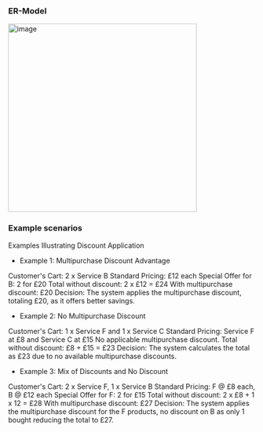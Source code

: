 ### ER-Model
<img width="384" alt="image" src="https://github.com/MariaDAH/ShippingStrategy/assets/5183628/03061a3b-d139-4fe8-bbb9-2f7f027aa317">

### Example scenarios

Examples Illustrating Discount Application

* Example 1: Multipurchase Discount Advantage

Customer's Cart: 2 x Service B
Standard Pricing: £12 each
Special Offer for B: 2 for £20
Total without discount: 2 x £12 = £24
With multipurchase discount: £20
Decision: The system applies the multipurchase discount, totaling £20, as it offers better savings.

* Example 2: No Multipurchase Discount

Customer's Cart: 1 x Service F and 1 x Service C
Standard Pricing: Service F at £8 and Service C at £15
No applicable multipurchase discount.
Total without discount: £8 + £15 = £23
Decision: The system calculates the total as £23 due to no available multipurchase discounts.

* Example 3: Mix of Discounts and No Discount

Customer's Cart: 2 x Service F, 1 x Service B
Standard Pricing: F @ £8 each, B @ £12 each
Special Offer for F: 2 for £15
Total without discount: 2 x £8 + 1 x 12 = £28
With multipurchase discount: £27
Decision: The system applies the multipurchase discount for the F products, no discount on B as only 1 bought reducing the total to £27.
